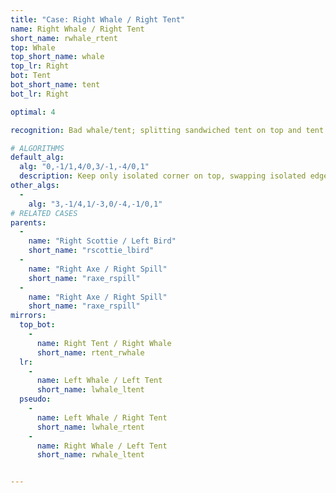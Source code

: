 ```yaml
---
title: "Case: Right Whale / Right Tent"
name: Right Whale / Right Tent
short_name: rwhale_rtent
top: Whale
top_short_name: whale
top_lr: Right
bot: Tent
bot_short_name: tent
bot_lr: Right

optimal: 4

recognition: Bad whale/tent; splitting sandwiched tent on top and tent on bottom breaks squareshape.

# ALGORITHMS
default_alg:
  alg: "0,-1/1,4/0,3/-1,-4/0,1"
  description: Keep only isolated corner on top, swapping isolated edge for same-color whale to form scottie/bird.
other_algs:
  -
    alg: "3,-1/4,1/-3,0/-4,-1/0,1"
# RELATED CASES
parents:
  -
    name: "Right Scottie / Left Bird"
    short_name: "rscottie_lbird"
  -
    name: "Right Axe / Right Spill"
    short_name: "raxe_rspill"
  -
    name: "Right Axe / Right Spill"
    short_name: "raxe_rspill"
mirrors:
  top_bot:
    -
      name: Right Tent / Right Whale
      short_name: rtent_rwhale
  lr:
    -
      name: Left Whale / Left Tent
      short_name: lwhale_ltent
  pseudo:
    -
      name: Left Whale / Right Tent
      short_name: lwhale_rtent
    -
      name: Right Whale / Left Tent
      short_name: rwhale_ltent


---
```


